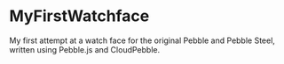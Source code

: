 # MyFirstWatchface

My first attempt at a watch face for the original Pebble and Pebble Steel, written using Pebble.js and CloudPebble.
